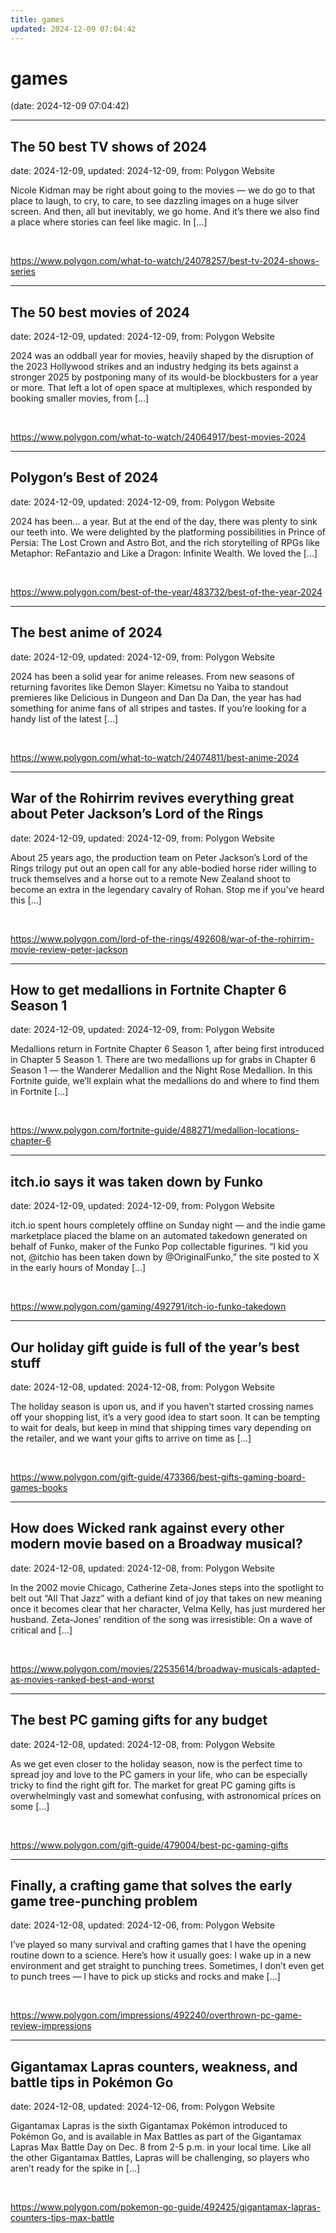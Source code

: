```yaml
---
title: games
updated: 2024-12-09 07:04:42
---
```


# games

(date: 2024-12-09 07:04:42)

---

## The 50 best TV shows of 2024

date: 2024-12-09, updated: 2024-12-09, from: Polygon Website

Nicole Kidman may be right about going to the movies — we do go to that place to laugh, to cry, to care, to see dazzling images on a huge silver screen. And then, all but inevitably, we go home. And it’s there we also find a place where stories can feel like magic. In [&#8230;] 

<br> 

<https://www.polygon.com/what-to-watch/24078257/best-tv-2024-shows-series>

---

## The 50 best movies of 2024

date: 2024-12-09, updated: 2024-12-09, from: Polygon Website

2024 was an oddball year for movies, heavily shaped by the disruption of the 2023 Hollywood strikes and an industry hedging its bets against a stronger 2025 by postponing many of its would-be blockbusters for a year or more. That left a lot of open space at multiplexes, which responded by booking smaller movies, from [&#8230;] 

<br> 

<https://www.polygon.com/what-to-watch/24064917/best-movies-2024>

---

## Polygon’s Best of 2024

date: 2024-12-09, updated: 2024-12-09, from: Polygon Website

2024 has been… a year. But at the end of the day, there was plenty to sink our teeth into. We were delighted by the platforming possibilities in Prince of Persia: The Lost Crown and Astro Bot, and the rich storytelling of RPGs like Metaphor: ReFantazio and Like a Dragon: Infinite Wealth. We loved the [&#8230;] 

<br> 

<https://www.polygon.com/best-of-the-year/483732/best-of-the-year-2024>

---

## The best anime of 2024

date: 2024-12-09, updated: 2024-12-09, from: Polygon Website

2024 has been a solid year for anime releases. From new seasons of returning favorites like Demon Slayer: Kimetsu no Yaiba to standout premieres like Delicious in Dungeon and Dan Da Dan, the year has had something for anime fans of all stripes and tastes. If you’re looking for a handy list of the latest [&#8230;] 

<br> 

<https://www.polygon.com/what-to-watch/24074811/best-anime-2024>

---

## War of the Rohirrim revives everything great about Peter Jackson’s Lord of the Rings

date: 2024-12-09, updated: 2024-12-09, from: Polygon Website

About 25 years ago, the production team on Peter Jackson’s Lord of the Rings trilogy put out an open call for any able-bodied horse rider willing to truck themselves and a horse out to a remote New Zealand shoot to become an extra in the legendary cavalry of Rohan. Stop me if you’ve heard this [&#8230;] 

<br> 

<https://www.polygon.com/lord-of-the-rings/492608/war-of-the-rohirrim-movie-review-peter-jackson>

---

## How to get medallions in Fortnite Chapter 6 Season 1

date: 2024-12-09, updated: 2024-12-09, from: Polygon Website

Medallions return in Fortnite Chapter 6 Season 1, after being first introduced in Chapter 5 Season 1. There are two medallions up for grabs in Chapter 6 Season 1 — the Wanderer Medallion and the Night Rose Medallion. In this Fortnite guide, we’ll explain what the medallions do and where to find them in Fortnite [&#8230;] 

<br> 

<https://www.polygon.com/fortnite-guide/488271/medallion-locations-chapter-6>

---

## itch.io says it was taken down by Funko

date: 2024-12-09, updated: 2024-12-09, from: Polygon Website

itch.io spent hours completely offline on Sunday night — and the indie game marketplace placed the blame on an automated takedown generated on behalf of Funko, maker of the Funko Pop collectable figurines. “I kid you not, @itchio has been taken down by @OriginalFunko,” the site posted to X in the early hours of Monday [&#8230;] 

<br> 

<https://www.polygon.com/gaming/492791/itch-io-funko-takedown>

---

## Our holiday gift guide is full of the year’s best stuff

date: 2024-12-08, updated: 2024-12-08, from: Polygon Website

The holiday season is upon us, and if you haven’t started crossing names off your shopping list, it’s a very good idea to start soon. It can be tempting to wait for deals, but keep in mind that shipping times vary depending on the retailer, and we want your gifts to arrive on time as [&#8230;] 

<br> 

<https://www.polygon.com/gift-guide/473366/best-gifts-gaming-board-games-books>

---

## How does Wicked rank against every other modern movie based on a Broadway musical?

date: 2024-12-08, updated: 2024-12-08, from: Polygon Website

In the 2002 movie Chicago, Catherine Zeta-Jones steps into the spotlight to belt out “All That Jazz” with a defiant kind of joy that takes on new meaning once it becomes clear that her character, Velma Kelly, has just murdered her husband. Zeta-Jones’ rendition of the song was irresistible: On a wave of critical and [&#8230;] 

<br> 

<https://www.polygon.com/movies/22535614/broadway-musicals-adapted-as-movies-ranked-best-and-worst>

---

## The best PC gaming gifts for any budget

date: 2024-12-08, updated: 2024-12-08, from: Polygon Website

As we get even closer to the holiday season, now is the perfect time to spread joy and love to the PC gamers in your life, who can be especially tricky to find the right gift for. The market for great PC gaming gifts is overwhelmingly vast and somewhat confusing, with astronomical prices on some [&#8230;] 

<br> 

<https://www.polygon.com/gift-guide/479004/best-pc-gaming-gifts>

---

## Finally, a crafting game that solves the early game tree-punching problem

date: 2024-12-08, updated: 2024-12-06, from: Polygon Website

I’ve played so many survival and crafting games that I have the opening routine down to a science. Here’s how it usually goes: I wake up in a new environment and get straight to punching trees. Sometimes, I don’t even get to punch trees — I have to pick up sticks and rocks and make [&#8230;] 

<br> 

<https://www.polygon.com/impressions/492240/overthrown-pc-game-review-impressions>

---

## Gigantamax Lapras counters, weakness, and battle tips in Pokémon Go

date: 2024-12-08, updated: 2024-12-06, from: Polygon Website

Gigantamax Lapras is the sixth Gigantamax Pokémon introduced to Pokémon Go, and is available in Max Battles as part of the Gigantamax Lapras Max Battle Day on Dec. 8 from 2-5 p.m. in your local time. Like all the other Gigantamax Battles, Lapras will be challenging, so players who aren’t ready for the spike in [&#8230;] 

<br> 

<https://www.polygon.com/pokemon-go-guide/492425/gigantamax-lapras-counters-tips-max-battle>

